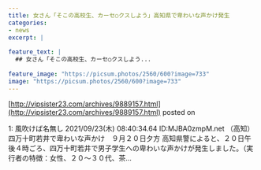 ```yaml
---
title: 女さん「そこの高校生、カーセ○クスしよう」高知県で卑わいな声かけ発生
categories:
- news
excerpt: |
  
feature_text: |
  ## 女さん「そこの高校生、カーセ○クスしよう...
  
feature_image: "https://picsum.photos/2560/600?image=733"
image: "https://picsum.photos/2560/600?image=733"
---
```


[http://vipsister23.com/archives/9889157.html](http://vipsister23.com/archives/9889157.html)
posted on 

<!--more-->

1: 風吹けば名無し 2021/09/23(木) 08:40:34.64 ID:MJBA0zmpM.net （高知）四万十町若井で卑わいな声かけ　９月２０日夕方 高知県警によると、２０日午後４時ごろ、四万十町若井で男子学生への卑わいな声かけが発生しました。（実行者の特徴：女性、２０～３０代、茶...
